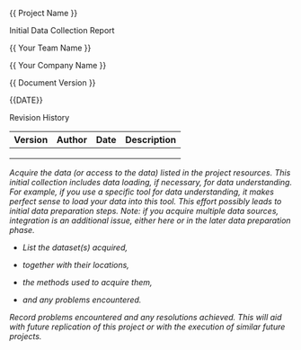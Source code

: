 {{ Project Name }}

Initial Data Collection Report

{{ Your Team Name }}

{{ Your Company Name }}

{{ Document Version }}

{{DATE}}

Revision History

| **Version** | **Author** | **Date** | **Description** |
|-------------|------------|----------|-----------------|
|             |            |          |                 |
|             |            |          |                 |
|             |            |          |                 |

*Acquire the data (or access to the data) listed in the project
resources. This initial collection includes data loading, if necessary,
for data understanding. For example, if you use a specific tool for data
understanding, it makes perfect sense to load your data into this tool.
This effort possibly leads to initial data preparation steps. Note: if
you acquire multiple data sources, integration is an additional issue,
either here or in the later data preparation phase.*

-   *List the dataset(s) acquired,*

-   *together with their locations,*

-   *the methods used to acquire them,*

-   *and any problems encountered.*

*Record problems encountered and any resolutions achieved. This will aid
with future replication of this project or with the execution of similar
future projects.*
